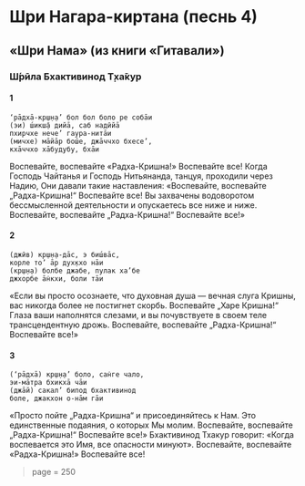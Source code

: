 # Шри Нагара-киртана (песнь 4)

## «Шри Нама» (из книги «Гитавали»)

### Ш́рӣла Бхактивинод Т̣ха̄кур

#### 1

    ‘рāдхā-кр̣ш̣н̣а’ бол бол боло ре собāи
    (эи) ш́икш̣а̄ дийā, саб надӣйā
    пхирчхе нече’ гаура-нитāи
    (мичхе) мāйāр бош́е, джāччхо бхесе’,
    кхāччхо хāбуд̣убу, бхāи

Воспевайте, воспевайте «Радха-Кришна!» Воспевайте все! Когда Господь Чайтанья и Господь Нитьянанда, танцуя, проходили через Надию, Они давали такие наставления: «Воспевайте, воспевайте „Радха-Кришна!“ Воспевайте все! Вы захвачены водоворотом бессмысленной деятельности и опускаетесь все ниже и ниже. Воспевайте, воспевайте „Радха-Кришна!“ Воспевайте все!»

#### 2

    (джӣв) кр̣ш̣н̣а-дāс, э биш́вāс,
    корле тo’ āр дух̣кхо нāи
    (кр̣ш̣н̣а) болбе джабе, пулак ха’бе
    джхорбе āн̇кхи, боли тāи

«Если вы просто осознаете, что духовная душа — вечная слуга Кришны, вас никогда более не постигнет скорбь. Воспевайте „Харе Кришна!“ Глаза ваши наполнятся слезами, и вы почувствуете в своем теле трансцендентную дрожь. Воспевайте, воспевайте „Радха-Кришна!“ Воспевайте все!»

#### 3

    (‘рāдхā) кр̣ш̣н̣а’ боло, сан̇ге чало,
    эи-мāтра бхикхā чāи
    (джāй) сакал’ бипод бхактивинод
    боле, джакхон o-нāм гāи

«Просто пойте „Радха-Кришна“ и присоединяйтесь к Нам. Это единственные подаяния, о которых Мы молим. Воспевайте, воспевайте „Радха-Кришна!“ Воспевайте все!» Бхактивинод Тхакур говорит: «Когда воспевается это Имя, все опасности минуют». Воспевайте, воспевайте «Радха-Кришна!» Воспевайте все!


> page = 250